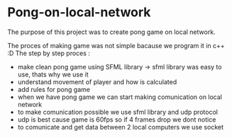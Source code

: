 # Pong-on-local-network

The purpose of this project was to create pong game on local network.

The proces of making game was not simple bacause we program it in c++ :D
The step by step proces : 
  - make clean pong game using SFML library -> sfml library was easy to use, thats why we use it
  - understand movement of player and how is calculated 
  - add rules for pong game 
  - when we have pong game we can start making comunication on local network
  - to make comunication possible we use sfml library and udp protocol
  - udp is best cause game is 60fps so if 4 frames drop we dont notice
  - to comunicate and get data between 2 local computers we use socket 
  
  
